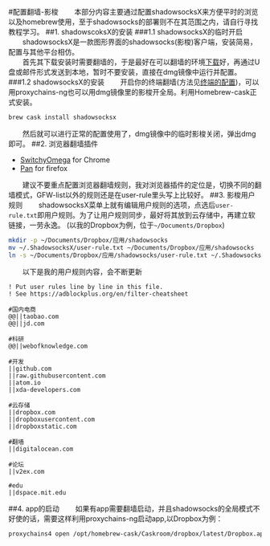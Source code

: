 #配置翻墙-影梭
　　本部分内容主要通过配置shadowsocksX来方便平时的浏览以及homebrew使用，至于shadowsocks的部署则不在其范围之内，请自行寻找教程学习。
##1. shadowscoksX的安装
###1.1 shadowsocksX的临时开启
　　shadowsocksX是一款图形界面的shadowsocks(影梭)客户端，安装简易，配置与其他平台相仿。  
　　首先其下载安装时需要翻墙的，于是最好在可以翻墙的环境[下载](https://sourceforge.net/projects/shadowsocksgui/files/latest/download?source=files)好，再通过U盘或邮件形式发送到本地，暂时不要安装，直接在dmg镜像中运行并配置。
###1.2 shadowsocksX的安装
　　开启你的终端翻墙(方法见[终端的配置](terminal.md#2-配置终端proxy))，可以用proxychains-ng也可以用dmg镜像里的影梭开全局。利用Homebrew-cask正式安装。

```sh
brew cask install shadowsocksx
```
　　然后就可以进行正常的配置使用了，dmg镜像中的临时影梭关闭，弹出dmg即可。
##2. 浏览器翻墙插件
* [SwitchyOmega](https://chrome.google.com/webstore/detail/proxy-switchyomega/padekgcemlokbadohgkifijomclgjgif) for Chrome  
* [Pan](https://addons.mozilla.org/zh-CN/firefox/addon/pan/) for firefox  

　　建议不要重点配置浏览器翻墙规则，我对浏览器插件的定位是，切换不同的翻墙模式，GFW-list以外的规则还是在user-rule里头写上比较好。
##3. 影梭用户规则
　　shadowsocksX菜单上就有编辑用户规则的选项，点选后`user-rule.txt`即用户规则。为了让用户规则同步，最好将其放到云存储中，再建立软链接，一劳永逸。
(以我的Dropbox为例，位于`~/Documents/Dropbox`)

```sh
mkdir -p ~/Documents/Dropbox/应用/shadowsocks
mv ~/.ShadowsocksX/user-rule.txt ~/Documents/Dropbox/应用/shadowsocks
ln -s ~/Documents/Dropbox/应用/shadowsocks/user-rule.txt ~/.ShadowsocksX
```
　　以下是我的用户规则内容，会不断更新

```
! Put user rules line by line in this file.
! See https://adblockplus.org/en/filter-cheatsheet

#国内电商
@@||taobao.com
@@||jd.com

#科研
@@||webofknowledge.com

#开发
||github.com
||raw.githubusercontent.com
||atom.io
||xda-developers.com

#云存储
||dropbox.com
||dropboxusercontent.com
||dropboxstatic.com

#翻墙
||digitalocean.com

#论坛
||v2ex.com

#edu
||dspace.mit.edu
```

##4. app的启动
　　如果有app需要翻墙启动，并且shadowsocks的全局模式不好使的话，需要这样利用proxychains-ng启动app,以Dropbox为例：

```sh
proxychains4 open /opt/homebrew-cask/Caskroom/dropbox/latest/Dropbox.app
```